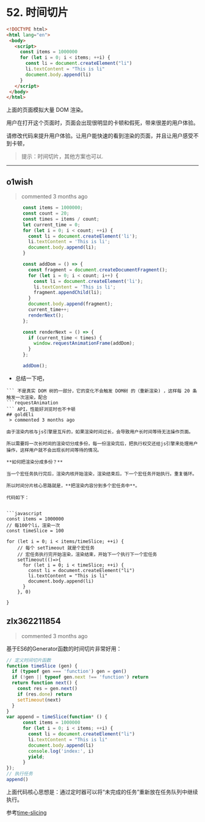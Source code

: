 
 # 52. 时间切片 
 ```html
<!DOCTYPE html>
<html lang="en">
  <body>
    <script>
      const items = 1000000
      for (let i = 0; i < items; ++i) {
        const li = document.createElement("li")
        li.textContent = "This is li"
        document.body.append(li)
      }
    </script>
  </body>
</html>
```

上面的页面模拟大量 DOM  渲染。

用户在打开这个页面时，页面会出现很明显的卡顿和假死，带来很差的用户体验。

请修改代码来提升用户体验。让用户能快速的看到渲染的页面，并且让用户感受不到卡顿，

> 提示：时间切片，其他方案也可以. 
 ***
## o1wish 
 > commented 3 months ago 


```javascript
      const items = 1000000;
      const count = 20;
      const times = items / count;
      let current_time = 0;
      for (let i = 0; i < count; ++i) {
        const li = document.createElement('li');
        li.textContent = 'This is li';
        document.body.append(li);
      }

      const addDom = () => {
        const fragment = document.createDocumentFragment();
        for (let i = 0; i < count; i++) {
          const li = document.createElement('li');
          li.textContent = 'This is li';
          fragment.appendChild(li);
        }
        document.body.append(fragment);
        current_time++;
        renderNext();
      };

      const renderNext = () => {
        if (current_time < times) {
          window.requestAnimationFrame(addDom);
        }
      };

      addDom();

```
- 总结一下吧，
```DocumentFragment
``` 不是真实 DOM 树的一部分，它的变化不会触发 DOM树 的（重新渲染) ，这样每 20 条 触发一次渲染，配合 
```requestAnimation
``` API，性能好浏览时也不卡顿
## goldEli 
 > commented 3 months ago 

由于渲染内核与js引擎是互斥的，如果渲染时间过长，会导致用户长时间等待无法操作页面。

所以需要将一次长时间的渲染切分成多份，每一份渲染完后，把执行权交还给js引擎来处理用户操作，这样用户就不会出现长时间等待的情况。

**如何把渲染分成多份？**

当一个宏任务执行完后，渲染内核开始渲染，渲染结束后，下一个宏任务开始执行。重复循环。

所以时间分片核心思路就是，**把渲染内容分到多个宏任务中**。

代码如下：


```javascript
const items = 1000000
// 每100个li，渲染一次
const timeSlice = 100

for (let i = 0; i < items/timeSlice; ++i) {
    // 每个 setTimeout 就是个宏任务
    // 宏任务执行完开始渲染，渲染结束，开始下一个执行下一个宏任务
    setTimeout(()=>{
      for (let i = 0; i < timeSlice; ++i) {
        const li = document.createElement("li")
        li.textContent = "This is li"
        document.body.append(li)
      }
    }, 0)

}

```
## zlx362211854 
 > commented 3 months ago 

基于ES6的Generator函数的时间切片非常好用：

```javascript
// 定义时间切片函数
function timeSlice (gen) {
  if (typeof gen === 'function') gen = gen()
  if (!gen || typeof gen.next !== 'function') return
  return function next() {
    const res = gen.next()
    if (res.done) return
    setTimeout(next)
  }
}
var append = timeSlice(function* () {
      const items = 1000000
      for (let i = 0; i < items; ++i) {
        const li = document.createElement("li")
        li.textContent = "This is li"
        document.body.append(li)
        console.log('index:', i)
        yield;
      }
});
// 执行任务
append()


```
上面代码核心思想是：通过定时器可以将“未完成的任务”重新放在任务队列中继续执行。

参考[time-slicing](https://github.com/berwin/time-slicing)